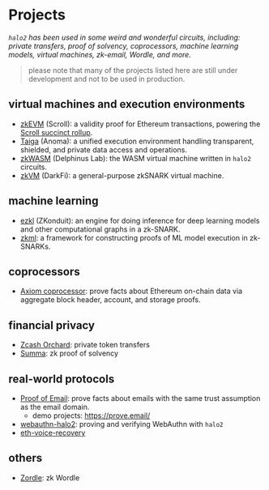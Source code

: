 # Projects
*`halo2` has been used in some weird and wonderful circuits, including: private transfers, proof of solvency, coprocessors, machine learning models, virtual machines, zk-email, Wordle, and more.*

> please note that many of the projects listed here are still under development and not to be used in production.

## virtual machines and execution environments
- [zkEVM](https://github.com/scroll-tech/zkevm-circuits) (Scroll): a validity proof for Ethereum transactions, powering the [Scroll succinct rollup](https://scroll.io/).
- [Taiga](https://github.com/anoma/taiga) (Anoma): a unified execution environment handling transparent, shielded, and private data access and operations.
- [zkWASM](https://github.com/DelphinusLab/zkWasm) (Delphinus Lab): the WASM virtual machine written in `halo2` circuits.
- [zkVM](https://github.com/darkrenaissance/darkfi/blob/master/src/zk/vm.rs) (DarkFi): a general-purpose zkSNARK virtual machine.

## machine learning
- [ezkl](https://github.com/zkonduit/ezkl) (ZKonduit): an engine for doing inference for deep learning models and other computational graphs in a zk-SNARK.
- [zkml](https://github.com/ddkang/zkml): a framework for constructing proofs of ML model execution in zk-SNARKs.

## coprocessors
- [Axiom coprocessor](https://github.com/axiom-crypto/axiom-eth): prove facts about Ethereum on-chain data via aggregate block header, account, and storage proofs.

## financial privacy
- [Zcash Orchard](https://github.com/zcash/orchard): private token transfers
- [Summa](https://github.com/summa-dev/summa-solvency): zk proof of solvency

## real-world protocols
- [Proof of Email](https://github.com/zkemail/#halo2-zk-email): prove facts about emails with the same trust assumption as the email domain.
    - demo projects: https://prove.email/
- [webauthn-halo2](https://github.com/zkwebauthn/webauthn-halo2): proving and verifying WebAuthn with `halo2`
- [eth-voice-recovery](https://github.com/SoraSuegami/voice_recovery_circuit)
## others
- [Zordle](https://github.com/nalinbhardwaj/zordle): zk Wordle
